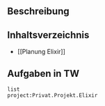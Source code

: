 ## Beschreibung
## Inhaltsverzeichnis
- [[Planung Elixir]]
## Aufgaben in TW
```tw
list
project:Privat.Projekt.Elixir
```
